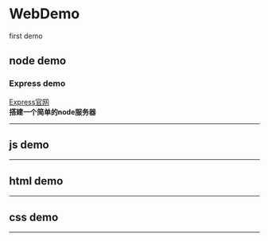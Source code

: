 # WebDemo
first demo

## node demo
### Express demo
[Express官网](https://www.expressjs.com.cn/zh-cn/)<br>
**搭建一个简单的node服务器**
***

## js demo
***
## html demo
***
## css demo
***
